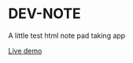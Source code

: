 # DEV-NOTE
A little test html note pad taking app

[Live demo](https://imagineeeinc.github.io/DEV-NOTE/src/index.html#)
